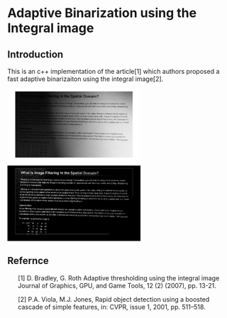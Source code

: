 # Adaptive Binarization using the Integral image

## Introduction
This is an c++ implementation of the article[1] which authors proposed a fast adaptive binarizaiton using the integral image[2].   

<div>
<img src='https://github.com/ComputerVisionIsFun/adaptive_binarization/blob/main/test.png' width=300 style='left'>
<img src='https://github.com/ComputerVisionIsFun/adaptive_binarization/blob/main/test_result.png' width=300 style='right'>
</div>



## Refernce 

<ul>[1] D. Bradley, G. Roth Adaptive thresholding using the integral image Journal of Graphics, GPU, and Game Tools, 12 (2) (2007), pp. 13-21.</ul>
<ul>[2] P.A. Viola, M.J. Jones, Rapid object detection using a boosted cascade of simple features, in: CVPR, issue 1, 2001, pp. 511–518.</ul>
 
